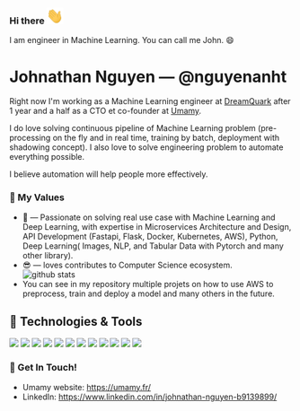 ### Hi there <img src="https://raw.githubusercontent.com/nguyenanht/nguyenanht/master/wave.gif" width="30px">
I am engineer in Machine Learning. You can call me John. 😄


# Johnathan Nguyen &mdash; @nguyenanht


Right now I'm working as a Machine Learning engineer at [DreamQuark](https://www.dreamquark.com/) after 1 year and a half as a CTO et co-founder at [Umamy](https://umamy.fr).

I do love solving continuous pipeline of Machine Learning problem (pre-processing on the fly and in real time, training by batch, deployment with shadowing concept).  I also love to solve engineering problem to automate everything possible.

I believe automation will help people more effectively.

### 🌱 My Values
- 🤔 &mdash; Passionate on solving real use case with Machine Learning and Deep Learning, with expertise in Microservices Architecture and Design, API Development (Fastapi, Flask, Docker, Kubernetes, AWS), Python, Deep Learning( Images, NLP, and Tabular Data with Pytorch and many other library). <br> 
- 😎 &mdash; loves contributes to Computer Science ecosystem. <br> ![github stats](https://github-readme-stats.vercel.app/api?username=nguyenanht&show_icons=true)
- You can see in my repository multiple projets on how to use AWS to preprocess, train and deploy a model and many others in the future.

## 🔧 Technologies & Tools
![](https://img.shields.io/badge/OS-Linux-informational?style=flat&logo=linux&logoColor=white&color=99b3ff)
![](https://img.shields.io/badge/Editor-Pycharm-informational?style=flat&logo=pycharm&logoColor=white&color=ffb399)
![](https://img.shields.io/badge/Code-Python-informational?style=flat&logo=python&logoColor=white&color=ffb600)
![](https://img.shields.io/badge/Code-Sklearn-informational?style=flat&logo=scikit-learn&logoColor=white&color=ffb600)
![](https://img.shields.io/badge/Code-Pytorch-informational?style=flat&logo=pytorch&logoColor=white&color=ffb600)
![](https://img.shields.io/badge/Code-Fastapi-informational?style=flat&logo=fastapi&logoColor=white&color=ffb600)
![](https://img.shields.io/badge/Code-Angular-informational?style=flat&logo=angular&logoColor=white&color=ffb600)
![](https://img.shields.io/badge/Tools-MongoDB-informational?style=flat&logo=mongodb&logoColor=white&color=b3ff99)
![](https://img.shields.io/badge/Tools-Airflow-informational?style=flat&logo=airflow&logoColor=white&color=b3ff99)
![](https://img.shields.io/badge/Tools-Docker-informational?style=flat&logo=docker&logoColor=white&color=b3ff99)
![](https://img.shields.io/badge/Tools-Kubernetes-informational?style=flat&logo=kubernetes&logoColor=white&color=b3ff99)
![](https://img.shields.io/badge/Tools-aws-informational?style=flat&logo=aws&logoColor=white&color=b3ff99)



### 📮 Get In Touch!
- Umamy website: https://umamy.fr/
- LinkedIn: https://www.linkedin.com/in/johnathan-nguyen-b9139899/

